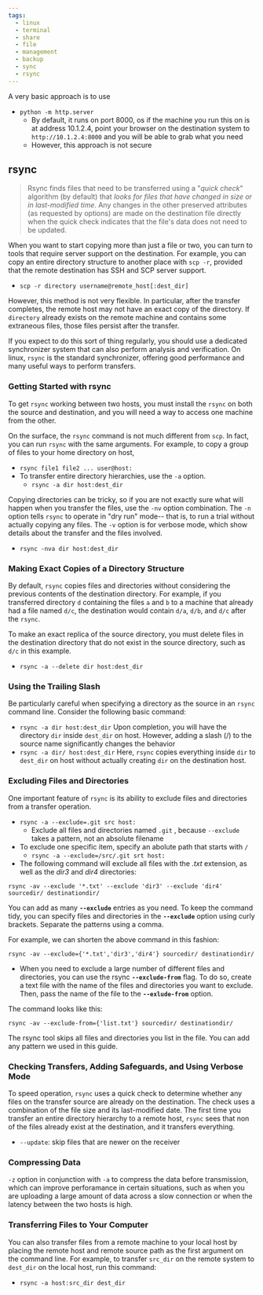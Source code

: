 ```yaml
---
tags:
  - linux
  - terminal
  - share
  - file
  - management
  - backup
  - sync
  - rsync
---
```

A very basic approach is to use
- `python -m http.server`
	- By default, it runs on port 8000, os if the machine you run this on is at address 10.1.2.4, point your browser on the destination system to `http://10.1.2.4:8000` and you will be able to grab what you need
	- However, this approach is not secure 

## rsync

>Rsync  finds files that need to be transferred using a "_quick check_" algorithm (by default) that _looks for files  that  have  changed  in size  or  in last-modified time_.  Any changes in the other preserved attributes (as requested by options) are  made  on  the  destination file  directly  when  the quick check indicates that the file's data does not need to be updated.

When you want to start copying more than just a file or two, you can turn to tools that require server support on the destination. For example, you can copy an entire directory structure to another place with `scp -r`, provided that the remote destination has SSH and SCP server support. 
- `scp -r directory username@remote_host[:dest_dir]`

However, this method is not very flexible. In particular, after the transfer completes, the remote host may not have an exact copy of the directory. If `directory` already exists on the remote machine and contains some extraneous files, those files persist after the transfer. 

If you expect to do this sort of thing regularly, you should use a dedicated synchronizer system that can also perform analysis and verification. On linux, `rsync` is the standard synchronizer, offering good performance and many useful ways to perform transfers. 

### Getting Started with rsync
To get `rsync` working between two hosts, you must install the `rsync` on both the source and destination, and you will need a way to access one machine from the other. 

On the surface, the `rsync` command is not much different from `scp`. In fact, you can run `rsync` with the same arguments. For example, to copy a group of files to your home directory on host, 
- `rsync file1 file2 ... user@host:`
- To transfer entire directory hierarchies, use the `-a` option. 
	- `rsync -a dir host:dest_dir` 

Copying directories can be tricky, so if you are not exactly sure what will happen when you transfer the files, use the `-nv` option combination. The `-n` option tells `rsync` to operate in "dry run" mode-- that is, to run a trial without actually copying any files.  The `-v` option is for verbose mode, which show details about the transfer and the files involved.
- `rsync -nva dir host:dest_dir`

### Making Exact Copies of a Directory Structure 

By default, `rsync` copies files and directories without considering the previous contents of the destination directory. For example, if you transferred directory `d` containing the files `a` and `b` to a machine that already had a file named `d/c`, the destination would contain `d/a`, `d/b`, and `d/c` after the `rsync`. 

To make an exact replica of the source directory, you must delete files in the destination directory that do not exist in the source directory, such as `d/c` in this example. 
- `rsync -a --delete dir host:dest_dir`

### Using the Trailing Slash

Be particularly careful when specifying a directory as the source in an `rsync` command line. Consider the following basic command:
- `rsync -a dir host:dest_dir`
Upon completion, you will have the directory `dir` inside `dest_dir` on host. 
However, adding a slash (/) to the source name significantly changes the behavior
- `rsync -a dir/ host:dest_dir`
Here, `rsync` copies everything inside `dir` to `dest_dir` on host without actually creating `dir` on the destination host. 


### Excluding Files and Directories

One important feature of `rsync` is its ability to exclude files and directories from a transfer operation. 
- `rsync -a --exclude=.git src host:`
	- Exclude all files and directories named `.git` , because `--exclude` takes a pattern, not an absolute filename
- To exclude one specific item, specify an abolute path that starts with `/`
	- `rsync -a --exclude=/src/.git srt host:`
- The following command will exclude all files with the _.txt_ extension, as well as the _dir3_ and _dir4_ directories:

```
rsync -av --exclude '*.txt' --exclude 'dir3' --exclude 'dir4' sourcedir/ destinationdir/
```

You can add as many **`--exclude`** entries as you need. To keep the command tidy, you can specify files and directories in the **`--exclude`** option using curly brackets. Separate the patterns using a comma.

For example, we can shorten the above command in this fashion:

```
rsync -av --exclude={'*.txt','dir3','dir4'} sourcedir/ destinationdir/
```

- When you need to exclude a large number of different files and directories, you can use the rsync **`--exclude-from`** flag. To do so, create a text file with the name of the files and directories you want to exclude. Then, pass the name of the file to the **`--exlude-from`** option.

The command looks like this:

```
rsync -av --exclude-from={'list.txt'} sourcedir/ destinationdir/
```

The rsync tool skips all files and directories you list in the file. You can add any pattern we used in this guide.

### Checking Transfers, Adding Safeguards, and Using Verbose Mode

To speed operation, `rsync` uses a quick check to determine whether any files on the transfer source are already on the destination. The check uses a combination of the file size and its last-modified date. The first time you transfer an entire directory hierarchy to a remote host, `rsync` sees that non of the files already exist at the destination, and it transfers everything. 
- `--update`: skip files that are newer on the receiver

### Compressing Data
`-z` option in conjunction with `-a` to compress the data before transmission, which can improve perforamance in certain situations, such as when you are uploading a large amount of data across a slow connection or when the latency between the two hosts is high. 

### Transferring Files to Your Computer
You can also transfer files from a remote machine to your local host by placing the remote host and remote source path as the first argument on the command line. For example, to transfer `src_dir` on the remote system to `dest_dir` on the local host, run this command:
- `rsync -a host:src_dir dest_dir`
